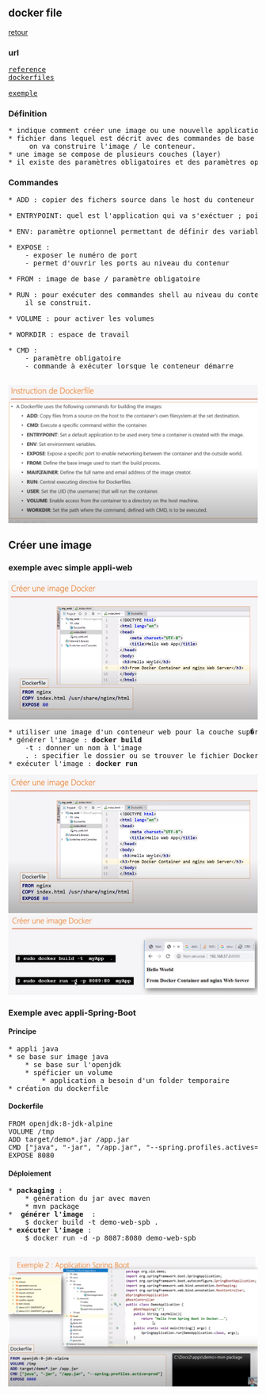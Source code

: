 ## docker file

[retour](../docker.md)

### url
<pre>
<a href="https://docs.docker.com/engine/reference/builder/" target="_blank">reference</a>
<a href="https://putaindecode.io/articles/les-dockerfiles/" target="_blank">dockerfiles</a>

<a href="./exemple/Dockerfile" target="_blank">exemple</a>
</pre>

### Définition
<pre>
* indique comment créer une image ou une nouvelle application
* fichier dans lequel est décrit avec des commandes de base la manière avec laquelle
	 on va construire l'image / le conteneur.
* une image se compose de plusieurs couches (layer)
* il existe des paramètres obligatoires et des paramètres optionnels
</pre>

### Commandes
<pre>
* ADD : copier des fichers source dans le host du conteneur

* ENTRYPOINT: quel est l'application qui va s'exéctuer ; point d'entrée

* ENV: paramètre optionnel permettant de définir des variables d'environnement

* EXPOSE : 
	- exposer le numéro de port
	- permet d'ouvrir les ports au niveau du contenur

* FROM : image de base / paramètre obligatoire

* RUN : pour exécuter des commandes shell au niveau du conteneur qd
	il se construit.

* VOLUME : pour activer les volumes

* WORKDIR : espace de travail

* CMD : 
	- paramètre obligatoire
	- commande à exécuter lorsque le conteneur démarre

</pre>

![img](../img/docker-file/0-dockerfile-cmd.PNG)

## Créer une image	

### exemple avec simple appli-web

![img](../img/docker-file/1-create-image.PNG)
<pre>
* utiliser une image d'un conteneur web pour la couche sup�rieur
* générer l'image : <b>docker build</b>
	-t : donner un nom à l'image
	. : specifier le dossier ou se trouver le fichier Dockerfile
* exécuter l'image : <b>docker run</b>
</pre>

![img](../img/docker-file/1-create-image.PNG)
![img](../img/docker-file/2-execute-image.PNG)

### Exemple avec appli-Spring-Boot

#### Principe
<pre>
* appli java
* se base sur image java
	* se base sur l'openjdk
	* spéficier un volume
		* application a besoin d'un folder temporaire
* création du dockerfile
</pre>

#### Dockerfile
<pre>
FROM openjdk:8-jdk-alpine
VOLUME /tmp
ADD target/demo*.jar /app.jar
CMD ["java", "-jar", "/app.jar", "--spring.profiles.actives=prod"]
EXPOSE 8080
</pre>
	
#### Déploiement
<pre>
* <b>packaging</b> :
	* génération du jar avec maven
	* mvn package
* <b> générer l'image </b> :
	$ docker build -t demo-web-spb .
* <b>exécuter l'image </b>: 
	$ docker run -d -p 8087:8080 demo-web-spb
</b>
</pre>

![img](../img/docker-file/3-appli-spring-boot.PNG)
